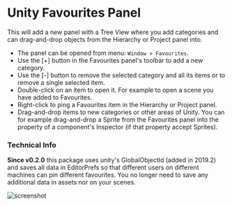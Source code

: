 # Unity Favourites Panel

This will add a new panel with a Tree View where you add categories and can drag-and-drop objects from the Hierarchy or Project panel into.

- The panel can be opened from menu: `Window > Favourites`.
- Use the [+] button in the Favourites panel's toolbar to add a new category.
- Use the [-] button to remove the selected category and all its items or to remove a single selected item.
- Double-click on an item to open it. For example to open a scene you have added to Favourites.
- Right-click to ping a Favourites item in the Hierarchy or Project panel.
- Drag-and-drop items to new categories or other areas of Unity. You can for example drag-and-drop a Sprite from the Favourites panel into the property of a component's Inspector (if that property accept Sprites).

### Technical Info

**Since v0.2.0** this package uses unity's GlobalObjectId (added in 2019.2) and saves all data in EditorPrefs so that different users on different machines can pin different favourites.
You no longer need to save any additional data in assets nor on your scenes.

![screenshot](https://user-images.githubusercontent.com/837362/34055429-d059f5ce-e1d7-11e7-8855-1b19dc2ad052.png)

